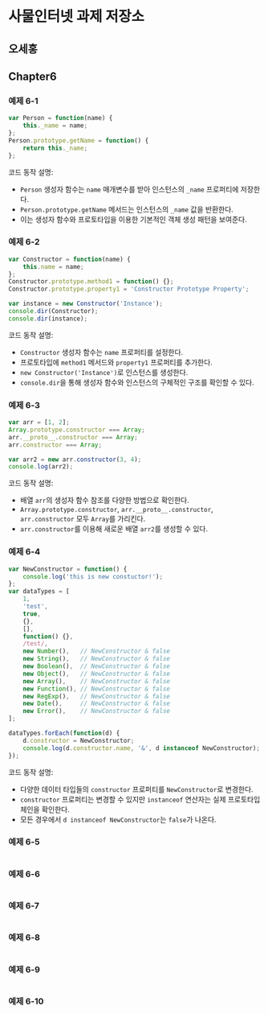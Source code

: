 # 사물인터넷 과제 저장소
## 오세홍

## Chapter6
### 예제 6-1
```javascript
var Person = function(name) {
	this._name = name;
};
Person.prototype.getName = function() {
	return this._name;
};
```
코드 동작 설명:
- `Person` 생성자 함수는 `name` 매개변수를 받아 인스턴스의 `_name` 프로퍼티에 저장한다.
- `Person.prototype.getName` 메서드는 인스턴스의 `_name` 값을 반환한다.
- 이는 생성자 함수와 프로토타입을 이용한 기본적인 객체 생성 패턴을 보여준다.


### 예제 6-2
```javascript
var Constructor = function(name) {
	this.name = name;
};
Constructor.prototype.method1 = function() {};
Constructor.prototype.property1 = 'Constructor Prototype Property';

var instance = new Constructor('Instance');
console.dir(Constructor);
console.dir(instance);
```
코드 동작 설명:
- `Constructor` 생성자 함수는 `name` 프로퍼티를 설정한다.
- 프로토타입에 `method1` 메서드와 `property1` 프로퍼티를 추가한다.
- `new Constructor('Instance')`로 인스턴스를 생성한다.
- `console.dir`을 통해 생성자 함수와 인스턴스의 구체적인 구조를 확인할 수 있다.

### 예제 6-3
```javascript
var arr = [1, 2];
Array.prototype.constructor === Array;
arr.__proto__.constructor === Array;
arr.constructor === Array;

var arr2 = new arr.constructor(3, 4);
console.log(arr2);
```
코드 동작 설명:
- 배열 `arr`의 생성자 함수 참조를 다양한 방법으로 확인한다.
- `Array.prototype.constructor`, `arr.__proto__.constructor`, `arr.constructor` 모두 `Array`를 가리킨다.
- `arr.constructor`를 이용해 새로운 배열 `arr2`를 생성할 수 있다.

### 예제 6-4
```javascript
var NewConstructor = function() {
	console.log('this is new constuctor!');
};
var dataTypes = [
	1,
	'test',
	true,
	{},
	[],
	function() {},
	/test/,
	new Number(),   // NewConstructor & false
	new String(),   // NewConstructor & false
	new Boolean(),  // NewConstructor & false
	new Object(),   // NewConstructor & false
	new Array(),    // NewConstructor & false
	new Function(), // NewConstructor & false
	new RegExp(),   // NewConstructor & false
	new Date(),     // NewConstructor & false
	new Error(),    // NewConstructor & false
];

dataTypes.forEach(function(d) {
	d.constructor = NewConstructor;
	console.log(d.constructor.name, '&', d instanceof NewConstructor);
});
```
코드 동작 설명:
- 다양한 데이터 타입들의 `constructor` 프로퍼티를 `NewConstructor`로 변경한다.
- `constructor` 프로퍼티는 변경할 수 있지만 `instanceof` 연산자는 실제 프로토타입 체인을 확인한다.
- 모든 경우에서 `d instanceof NewConstructor`는 `false`가 나온다.

### 예제 6-5
```javascript

```


### 예제 6-6
```javascript

```


### 예제 6-7
```javascript

```


### 예제 6-8
```javascript

```


### 예제 6-9
```javascript

```


### 예제 6-10
```javascript

```